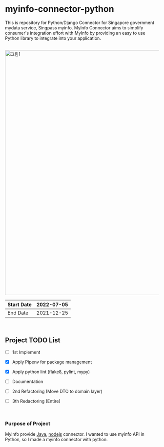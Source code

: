 # myinfo-connector-python
This is repository for Python/Django Connector for Singapore government mydata service, Singpass myinfo. 
MyInfo Connector aims to simplify consumer's integration effort with MyInfo by providing an easy to use Python library to integrate into your application.
<br> 
<br> 

<img width="800" alt="그림1" src="https://user-images.githubusercontent.com/35620531/179665602-38efcafe-ea38-4a24-868d-1013d11d64c7.png">


<br> 

| Start Date      | 2022-07-05                                          |
|-----------------|-----------------------------------------------------|
| End Date        | 2021-12-25                                          |
 
 
 <br>
 
 ## Project TODO List 
- [ ] 1st Implement 
- [x] Apply Pipenv for package management 
- [x] Apply python lint (flake8, pylint, mypy) 
- [ ] Documentation 
- [ ] 2nd Refactoring (Move DTO to domain layer)
- [ ] 3th Redactoring (Entire)


<br>

 
### Purpose of Project  
Myinfo provide [Java](https://github.com/singpass/myinfo-connector-java), [nodejs](https://github.com/singpass/myinfo-connector-nodejs) connector. I wanted to use myinfo API in Python, so I made a myinfo connector with python.



<br>

